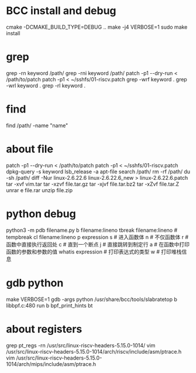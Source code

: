 # BCC install and debug
cmake -DCMAKE_BUILD_TYPE=DEBUG ..
make -j4 VERBOSE=1
sudo make install

# grep
grep -rn keyword /path/
grep -rni keyword /path/
patch -p1 --dry-run < /path/to/patch
patch -p1  < ~/sshfs/01-riscv.patch
grep -wrf keyword .
grep -wrl keyword .
grep -rl keyword .
# find
find /path/ -name "name"

# about file
patch -p1 --dry-run < /path/to/patch
patch -p1  < ~/sshfs/01-riscv.patch
dpkg-query -s keyword
lsb_release -a
apt-file search /path/
rm -rf /path/
du -sh /path/
diff -Nur linux-2.6.22.6 linux-2.6.22.6_new > linux-2.6.22.6.patch
tar -xvf vim.tar
tar -xzvf file.tar.gz
tar -xjvf file.tar.bz2
tar -xZvf file.tar.Z
unrar e file.rar
unzip file.zip

# python debug
python3 -m pdb filename.py
b filename:lineno
tbreak filename:lineno  # tempbreak
cl filename:lineno
p expression
s  # 进入函数体
n  # 不仅函数体
r  # 函数中直接执行返回处
c  # 直到一个断点
j  # 直接跳转到制定行
a  # 在函数中打印函数的参数和参数的值
whatis expression  # 打印表达式的类型
w  # 打印堆栈信息

# gdb python
make VERBOSE=1
gdb -args python /usr/share/bcc/tools/slabratetop
b libbpf.c:480
run
b bpf_print_hints
bt

# about registers
grep pt_regs -rn /usr/src/linux-riscv-headers-5.15.0-1014/
vim /usr/src/linux-riscv-headers-5.15.0-1014/arch/riscv/include/asm/ptrace.h
vim /usr/src/linux-riscv-headers-5.15.0-1014/arch/mips/include/asm/ptrace.h
